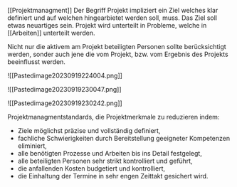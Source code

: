 [[Projektmanagment]]
Der Begriff Projekt impliziert ein Ziel welches klar definiert und auf welchen hingearbietet werden soll, muss. Das Ziel soll etwas neuartiges sein. Projekt wird unterteilt in Probleme, welche in [[Arbeiten]] unterteilt werden. 

Nicht nur die aktivem am Projekt beteiligten Personen sollte berücksichtigt werden, sonder auch jene die vom Projekt, bzw. vom Ergebnis des Projekts beeinflusst werden.


![[Pastedimage20230919224004.png]]

![[Pastedimage20230919230047.png]]

![[Pastedimage20230919230242.png]]


Projektmanagmentstandards, die Projektmerkmale zu reduzieren indem:
- Ziele möglichst präzise und vollständig definiert,
- fachliche Schwierigkeiten durch Bereitstellung geeigneter Kompetenzen eliminiert,
- alle benötigten Prozesse und Arbeiten bis ins Detail festgelegt,
- alle beteiligten Personen sehr strikt kontrolliert und geführt,
- die anfallenden Kosten budgetiert und kontrolliert,
- die Einhaltung der Termine in sehr engen Zeittakt gesichert wird.
